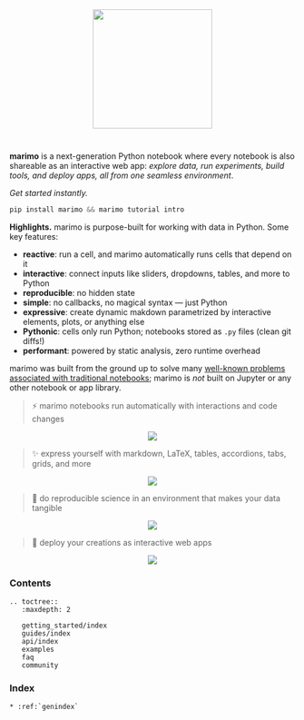 <p align="center" style="margin-top: 40px; margin-bottom: 40px;">
  <img src="_static/marimo-logotype-thick.svg" width="210px">
</p>

**marimo** is a next-generation Python notebook where every notebook is
also shareable as an interactive web app: _explore data, run
experiments, build tools, and deploy apps, all from one seamless
environment_.

_Get started instantly._
```python
pip install marimo && marimo tutorial intro
```

**Highlights.** marimo is purpose-built for working with data in Python. Some
key features:

- **reactive**: run a cell, and marimo automatically runs cells that depend on it
- **interactive**: connect inputs like sliders, dropdowns, tables, and more to Python
- **reproducible**: no hidden state
- **simple**: no callbacks, no magical syntax — just Python
- **expressive**: create dynamic makdown parametrized by interactive elements, plots, or anything else
- **Pythonic**: cells only run Python; notebooks stored as `.py` files (clean git diffs!)
- **performant**: powered by static analysis, zero runtime overhead

marimo was built from the ground up to solve many
<a href="/getting_started/faq.html#faq-jupyter">well-known problems associated with traditional notebooks</a>;
marimo is _not_ built on Jupyter or any other notebook or app library.

> ⚡ marimo notebooks run automatically with interactions and code changes

<div align="center">
<figure>
<img src="/_static/readme-ui.gif"/>
</figure>
</div>

> ✨ express yourself with markdown, LaTeX, tables, accordions, tabs, grids, and more

<div align="center">
<figure>
<img src="/_static/outputs.gif"/>
</figure>
</div>

> 🔬 do reproducible science in an environment that makes your data tangible

<div align="center">
<figure>
<img src="/_static/faq-marimo-ui.gif"/>
</figure>
</div>

> 🚀 deploy your creations as interactive web apps

<div align="center">
<figure>
<img src="/_static/docs-intro-app.gif"/>
</figure>
</div>

<h3>Contents</h3>

```{eval-rst}
.. toctree::
   :maxdepth: 2

   getting_started/index
   guides/index
   api/index
   examples
   faq
   community
```

<h3>Index</h3>

```{eval-rst}
* :ref:`genindex`
```
